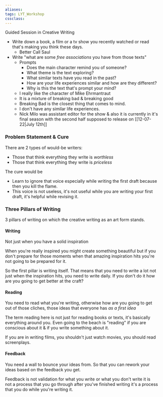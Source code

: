 ```yaml
---
aliases:
tags: LYT_Workshop  
cssclass:
---
```


Guided Session in Creative Writing

- Write down a book, a film or a tv show you recently watched or read that's making you think these days.
	- Better Call Saul
- Write "what are some *free associations* you have from those texts" 
	- Prompts
		- Does the main character remind you of someone?
		- What theme is the text exploring?
		- What similar texts have you read in the past?
		- How are your life experiences similar and how are they different?
		- Why is this the text that's prompt your mind?
	- I really like the character of Mike Ehrmantraut
	- It is a mixture of breaking bad & breaking good
	- Breaking Bad is the closest thing that comes to mind.
	- I don't have any similar life experiences.
	- Nick Milo was assistant editor for the show & also it is currently in it's final season with the second half supposed to release on [[12-07-22|July 12th]]


### Problem Statement & Cure
There are 2 types of would-be writers:
- Those that think everything they write is *worthless*
- Those that think everything they write is *priceless*

The cure would be 
- Learn to ignore that voice especially while writing the first draft because then you kill the flame.
- This voice is not useless, it's not useful while you are writing your first draft, it's helpful while revising it.


### Three Pillars of Writing
3 pillars of writing on which the creative writing as an art form stands.

#### Writing
Not just when you have a solid inspiration

When you're really inspired you might create something beautiful but if you don't prepare for those moments when that amazing inspiration hits you're not going to be prepared for it.

So the first pillar is writing itself. That means that you need to write a lot not just when the inspiration hits, you need to write daily. If you don't do it how are you going to get better at the craft?


#### Reading
You need to read what you're writing, otherwise how are you going to get out of those cliches, those ideas that everyone has *as a first idea*

The term reading here is not just for reading books or texts, it's basically everything around you. Even going to the beach is "reading" if you are conscious about it & if you write something about it.

If you are in writing films, you shouldn't just watch movies, you should read screenplays.


#### Feedback
You need a wall to bounce your ideas from. So that you can rework your ideas based on the feedback you get.

Feedback is not validation for what you write or what you don't write it is not a process that you go through after you've finished writing it's a process that you do while you're writing it.
